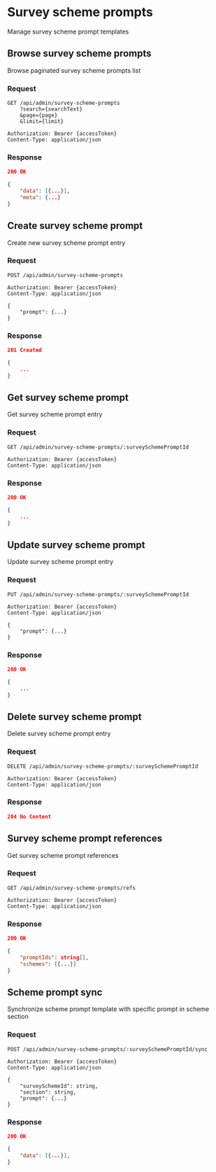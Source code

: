# Survey scheme prompts

Manage survey scheme prompt templates

## Browse survey scheme prompts

Browse paginated survey scheme prompts list

### Request

```http
GET /api/admin/survey-scheme-prompts
    ?search={searchText}
    &page={page}
    &limit={limit}

Authorization: Bearer {accessToken}
Content-Type: application/json
```

### Response

```json
200 OK

{
    "data": [{...}],
    "meta": {...}
}
```

## Create survey scheme prompt

Create new survey scheme prompt entry

### Request

```http
POST /api/admin/survey-scheme-prompts

Authorization: Bearer {accessToken}
Content-Type: application/json

{
    "prompt": {...}
}
```

### Response

```json
201 Created

{
    ...
}
```

## Get survey scheme prompt

Get survey scheme prompt entry

### Request

```http
GET /api/admin/survey-scheme-prompts/:surveySchemePromptId

Authorization: Bearer {accessToken}
Content-Type: application/json
```

### Response

```json
200 OK

{
    ...
}
```

## Update survey scheme prompt

Update survey scheme prompt entry

### Request

```http
PUT /api/admin/survey-scheme-prompts/:surveySchemePromptId

Authorization: Bearer {accessToken}
Content-Type: application/json

{
    "prompt": {...}
}
```

### Response

```json
200 OK

{
    ...
}
```

## Delete survey scheme prompt

Delete survey scheme prompt entry

### Request

```http
DELETE /api/admin/survey-scheme-prompts/:surveySchemePromptId

Authorization: Bearer {accessToken}
Content-Type: application/json
```

### Response

```json
204 No Content
```

## Survey scheme prompt references

Get survey scheme prompt references

### Request

```http
GET /api/admin/survey-scheme-prompts/refs

Authorization: Bearer {accessToken}
Content-Type: application/json
```

### Response

```json
200 OK

{
    "promptIds": string[],
    "schemes": [{...}]
}
```

## Scheme prompt sync

Synchronize scheme prompt template with specific prompt in scheme section

### Request

```http
POST /api/admin/survey-scheme-prompts/:surveySchemePromptId/sync

Authorization: Bearer {accessToken}
Content-Type: application/json

{
    "surveySchemeId": string,
    "section": string,
    "prompt": {...}
}
```

### Response

```json
200 OK

{
    "data": [{...}],
}
```
